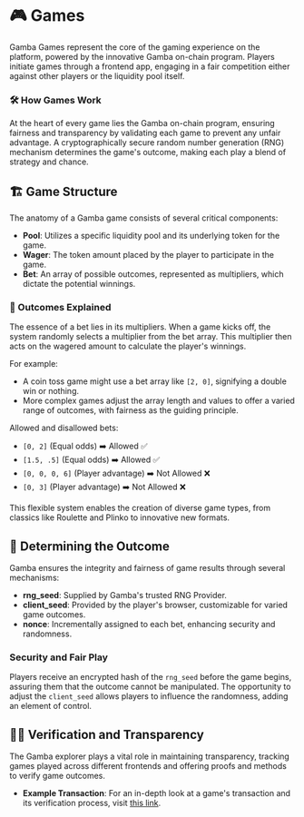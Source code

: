 # 🎮 Games

Gamba Games represent the core of the gaming experience on the platform, powered by the innovative Gamba on-chain program. Players initiate games through a frontend app, engaging in a fair competition either against other players or the liquidity pool itself.

### 🛠 How Games Work

At the heart of every game lies the Gamba on-chain program, ensuring fairness and transparency by validating each game to prevent any unfair advantage. A cryptographically secure random number generation (RNG) mechanism determines the game's outcome, making each play a blend of strategy and chance.

## 🏗 Game Structure

The anatomy of a Gamba game consists of several critical components:

- **Pool**: Utilizes a specific liquidity pool and its underlying token for the game.
- **Wager**: The token amount placed by the player to participate in the game.
- **Bet**: An array of possible outcomes, represented as multipliers, which dictate the potential winnings.

### 🎲 Outcomes Explained

The essence of a bet lies in its multipliers. When a game kicks off, the system randomly selects a multiplier from the bet array. This multiplier then acts on the wagered amount to calculate the player's winnings.

For example:
- A coin toss game might use a bet array like `[2, 0]`, signifying a double win or nothing.
- More complex games adjust the array length and values to offer a varied range of outcomes, with fairness as the guiding principle.

Allowed and disallowed bets:
- `[0, 2]` (Equal odds) ➡️ Allowed ✅
- `[1.5, .5]` (Equal odds) ➡️ Allowed ✅
- `[0, 0, 0, 6]` (Player advantage) ➡️ Not Allowed ❌
- `[0, 3]` (Player advantage) ➡️ Not Allowed ❌

This flexible system enables the creation of diverse game types, from classics like Roulette and Plinko to innovative new formats.

## 🔐 Determining the Outcome

Gamba ensures the integrity and fairness of game results through several mechanisms:

- **rng_seed**: Supplied by Gamba's trusted RNG Provider.
- **client_seed**: Provided by the player's browser, customizable for varied game outcomes.
- **nonce**: Incrementally assigned to each bet, enhancing security and randomness.

### Security and Fair Play

Players receive an encrypted hash of the `rng_seed` before the game begins, assuring them that the outcome cannot be manipulated. The opportunity to adjust the `client_seed` allows players to influence the randomness, adding an element of control.

## 🕵️‍♂️ Verification and Transparency

The Gamba explorer plays a vital role in maintaining transparency, tracking games played across different frontends and offering proofs and methods to verify game outcomes.

- **Example Transaction**: For an in-depth look at a game's transaction and its verification process, visit [this link](https://explorer.gamba.so/tx/23ARo5bzvKXr5MJVMUnGtvfEYWHp4aPfvthna1Px5P8GCV5uBtqE7q37CQqhC7uhzA5PU7mEMBBkCDYi16oJqRK7).
